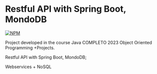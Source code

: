 # Restful API with Spring Boot, MondoDB

[![NPM](https://img.shields.io/npm/l/react)](https://github.com/amac81/Java-sb-mongodb01/blob/main/LICENSE) 

Project developed in the course Java COMPLETO 2023 Object Oriented Programming +Projects.

Restful API with Spring Boot, MondoDB;

Webservices + NoSQL

